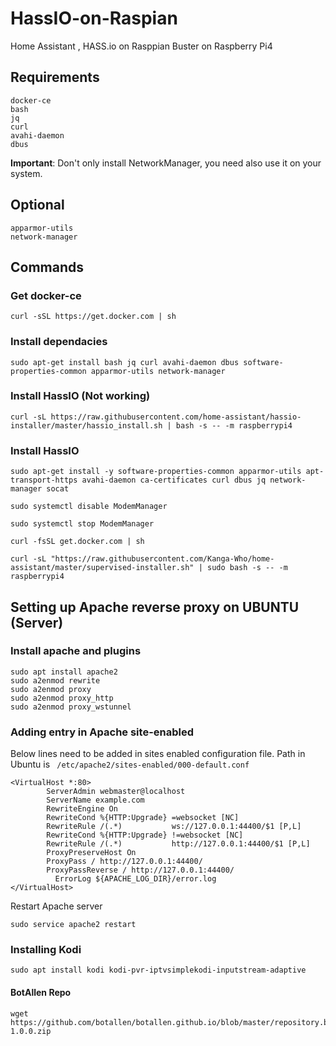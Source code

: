 # HassIO-on-Raspian
Home Assistant , HASS.io on Rasppian Buster on Raspberry Pi4


## Requirements

```
docker-ce
bash
jq
curl
avahi-daemon
dbus
```

**Important**: Don't only install NetworkManager, you need also use it on your system.

## Optional

```
apparmor-utils
network-manager
```


## Commands

### Get docker-ce
```
curl -sSL https://get.docker.com | sh
```
### Install dependacies
```
sudo apt-get install bash jq curl avahi-daemon dbus software-properties-common apparmor-utils network-manager
```
### Install HassIO (Not working)
```
curl -sL https://raw.githubusercontent.com/home-assistant/hassio-installer/master/hassio_install.sh | bash -s -- -m raspberrypi4
```
### Install HassIO 
```
sudo apt-get install -y software-properties-common apparmor-utils apt-transport-https avahi-daemon ca-certificates curl dbus jq network-manager socat

sudo systemctl disable ModemManager

sudo systemctl stop ModemManager

curl -fsSL get.docker.com | sh

curl -sL "https://raw.githubusercontent.com/Kanga-Who/home-assistant/master/supervised-installer.sh" | sudo bash -s -- -m raspberrypi4
```

## Setting up Apache reverse proxy on UBUNTU (Server)

### Install apache and plugins

```
sudo apt install apache2
sudo a2enmod rewrite
sudo a2enmod proxy
sudo a2enmod proxy_http
sudo a2enmod proxy_wstunnel
```

### Adding entry in Apache site-enabled

Below lines need to be added in sites enabled configuration file. Path in Ubuntu is ``` /etc/apache2/sites-enabled/000-default.conf```

```
<VirtualHost *:80>
        ServerAdmin webmaster@localhost
        ServerName example.com
        RewriteEngine On
        RewriteCond %{HTTP:Upgrade} =websocket [NC]
        RewriteRule /(.*)           ws://127.0.0.1:44400/$1 [P,L]
        RewriteCond %{HTTP:Upgrade} !=websocket [NC]
        RewriteRule /(.*)           http://127.0.0.1:44400/$1 [P,L]
        ProxyPreserveHost On
        ProxyPass / http://127.0.0.1:44400/
        ProxyPassReverse / http://127.0.0.1:44400/
	      ErrorLog ${APACHE_LOG_DIR}/error.log
</VirtualHost>
```

Restart Apache server
```
sudo service apache2 restart
```

### Installing Kodi

```
sudo apt install kodi kodi-pvr-iptvsimplekodi-inputstream-adaptive
```
#### BotAllen Repo
```
wget https://github.com/botallen/botallen.github.io/blob/master/repository.botallen-1.0.0.zip
```
